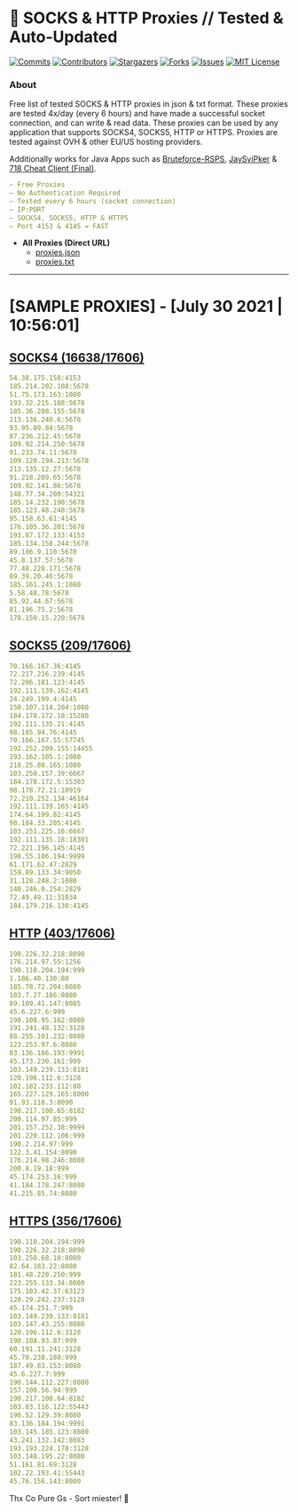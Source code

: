 <!-- MARKDOWN LINKS & IMAGES -->
<!-- https://www.markdownguide.org/basic-syntax/#reference-style-links -->
[contributors-shield]: https://img.shields.io/github/contributors/KaiBurton/free-proxies-autoupdated?style=for-the-badge
[contributors-url]: https://github.com/KaiBurton/free-proxies-autoupdated/graphs/contributors
[forks-shield]: https://img.shields.io/github/forks/KaiBurton/free-proxies-autoupdated?style=for-the-badge
[forks-url]: https://github.com/KaiBurton/free-proxies-autoupdated/network/members
[stars-shield]: https://img.shields.io/github/stars/KaiBurton/free-proxies-autoupdated?style=for-the-badge
[stars-url]: https://github.com/KaiBurton/free-proxies-autoupdated/stargazers
[issues-shield]: https://img.shields.io/github/issues/KaiBurton/free-proxies-autoupdated?style=for-the-badge
[issues-url]: https://github.com/KaiBurton/free-proxies-autoupdated/issues
[license-shield]: https://img.shields.io/github/license/KaiBurton/free-proxies-autoupdated?style=for-the-badge
[license-url]: https://github.com/KaiBurton/free-proxies-autoupdated/blob/main/LICENSE
[commit-shield]: https://img.shields.io/github/last-commit/KaiBurton/free-proxies-autoupdated?style=for-the-badge
[commit-url]: https://github.com/KaiBurton/free-proxies-autoupdated/commits/main

# 🎁 SOCKS & HTTP Proxies // Tested & Auto-Updated

[![Commits][commit-shield]][commit-url]
[![Contributors][contributors-shield]][contributors-url]
[![Stargazers][stars-shield]][stars-url]
[![Forks][forks-shield]][forks-url]
[![Issues][issues-shield]][issues-url]
[![MIT License][license-shield]][license-url]

### About
Free list of tested SOCKS & HTTP proxies in json & txt format. These proxies are tested 4x/day (every 6 hours) and have made a successful socket connection, and can write & read data. These proxies can be used by any application that supports SOCKS4, SOCKS5, HTTP or HTTPS. Proxies are tested against OVH & other EU/US hosting providers.

Additionally works for Java Apps such as [Bruteforce-RSPS](https://github.com/KaiBurton/Bruteforce-RSPS), [JaySyiPker](https://github.com/JayArrowz/JaySyiPker) & [718 Cheat Client (Final)](https://github.com/KaiBurton/718-Cheat-Client-Final). 

```yaml
— Free Proxies
— No Authentication Required
— Tested every 6 hours (socket connection)
— IP:PORT
— SOCKS4, SOCKS5, HTTP & HTTPS
— Port 4153 & 4145 = FAST
```

- **All Proxies (Direct URL)**
  - [proxies.json](https://raw.githubusercontent.com/KaiBurton/free-proxies-autoupdated/main/proxies.json)
  - [proxies.txt](https://raw.githubusercontent.com/KaiBurton/free-proxies-autoupdated/main/proxies.txt)

---

# [SAMPLE PROXIES] - [July 30 2021 | 10:56:01]

## [SOCKS4 (16638/17606)](https://raw.githubusercontent.com/KaiBurton/free-proxies-autoupdated/main/proxies-socks4.txt)
```yaml
54.38.175.158:4153
185.214.202.108:5678
51.75.173.163:1080
193.32.215.188:5678
185.36.208.155:5678
213.136.240.6:5678
93.95.89.84:5678
87.236.212.45:5678
109.92.214.250:5678
91.233.74.11:5678
109.120.194.213:5678
213.135.12.27:5678
91.218.209.65:5678
109.92.141.86:5678
148.77.34.200:54321
185.14.232.190:5678
185.123.48.248:5678
95.158.63.61:4145
176.105.36.201:5678
193.87.172.133:4153
185.134.158.244:5678
89.186.9.110:5678
45.8.137.57:5678
77.48.228.171:5678
89.39.20.46:5678
185.161.245.1:1080
5.58.48.78:5678
85.92.44.67:5678
81.196.75.2:5678
178.150.15.220:5678
```

## [SOCKS5 (209/17606)](https://raw.githubusercontent.com/KaiBurton/free-proxies-autoupdated/main/proxies-socks5.txt)
```yaml
70.166.167.36:4145
72.217.216.239:4145
72.206.181.123:4145
192.111.139.162:4145
24.249.199.4:4145
150.107.114.204:1080
184.178.172.18:15280
192.111.135.21:4145
98.185.94.76:4145
70.166.167.55:57745
192.252.209.155:14455
193.162.105.1:1080
218.25.88.165:1080
103.250.157.39:6667
184.178.172.5:15303
98.178.72.21:10919
72.210.252.134:46164
192.111.139.165:4145
174.64.199.82:4145
98.184.33.205:4145
103.251.225.16:6667
192.111.135.18:18301
72.221.196.145:4145
198.55.106.194:9999
61.171.62.47:2829
159.89.133.34:9050
31.128.248.2:1080
140.246.0.254:2829
72.49.49.11:31034
184.179.216.130:4145
```

## [HTTP (403/17606)](https://raw.githubusercontent.com/KaiBurton/free-proxies-autoupdated/main/proxies-http.txt)
```yaml
190.226.32.218:8090
176.214.97.55:1256
190.110.204.194:999
1.186.40.130:80
185.78.72.204:8080
103.7.27.186:8080
89.109.41.147:8085
45.6.227.6:999
190.108.95.162:8080
191.241.48.132:3128
88.255.101.232:8080
123.253.97.6:8080
83.136.186.193:9991
45.173.230.161:999
103.149.239.133:8181
120.196.112.6:3128
102.182.233.112:80
165.227.129.165:8000
91.93.118.3:8090
190.217.100.65:8182
200.114.97.85:999
201.157.252.38:9999
201.220.112.106:999
190.2.214.97:999
122.3.41.154:8090
176.214.98.246:8080
200.8.19.18:999
45.174.253.16:999
41.184.178.247:8080
41.215.85.74:8080
```

## [HTTPS (356/17606)](https://raw.githubusercontent.com/KaiBurton/free-proxies-autoupdated/main/proxies-https.txt)
```yaml
190.110.204.194:999
190.226.32.218:8090
103.250.68.10:8080
82.64.183.22:8080
181.48.220.250:999
223.255.133.34:8080
175.103.42.37:63123
120.29.242.237:3128
45.174.251.7:999
103.149.239.133:8181
103.147.43.255:8080
120.196.112.6:3128
190.108.93.87:999
60.191.11.241:3128
45.70.238.180:999
187.49.83.153:8080
45.6.227.7:999
190.144.112.227:8080
157.100.56.94:999
190.217.100.64:8182
103.83.116.122:55443
190.52.129.39:8080
83.136.184.194:9991
103.145.185.123:8080
43.241.132.142:8083
193.193.224.170:3128
103.148.195.22:8080
51.161.81.69:3128
102.22.193.41:55443
45.76.156.143:8000
```



Thx Co Pure Gs - Sort miester! 💟